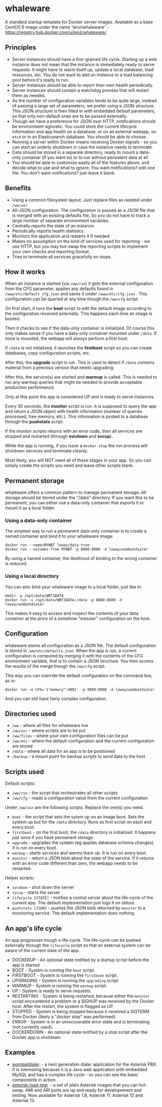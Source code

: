 whaleware
=========

	

A standard startup template for Docker server images. Available as a base CentOS 6 image 
under the name 'lenz/whaleware' - https://registry.hub.docker.com/u/lenz/whaleware/

Principles
----------

- Server instances should have a fine-grained life cycle. Starting up a web instance does not
  mean that the instance is immediately ready to serve requests. It might have to warm itself
  up, update a local database, load resources, etc. You do not want to add an instance to a 
  load balancing pool before it's ready to run.
- Server instances should be able to report their own health periodically.
- Server instances should contain a watchdog process that will restart them as needed.
- As the number of configuration variables tends to be quite large, instead of passing 
  a large set of parameters, we prefer using a JSON structure. This JSON structure is then 
  filled in with embedded default parameters, so that only non-default ones are to
  be passed externally.
- Though we have a preference for JSON over HTTP, notifications should be environment-agnostic.
  You could store the current lifecycle information and app health on a database, or on
  an external webapp, on `etcd` or in an Elasticsearch database. You should be able to choose.
- Running a server within Docker means receiving Docker signals - so you can start an orderly
  shutdown in case the instance needs to terminate.
- Data should be stored in a separate directory, ready to mount a data-only container (if you want to)
  or to run without persistent data at all.
- You should be able to customize easily all of the features above, and decide what to use and 
  what to ignore. You want notifications? edit one file. You don't want notifications? just leave it blank.


Benefits
--------

- Using a common filesystem layout. Just replace files as needed under `/ww/usr`
- All-JSON configuration. The configuration is passed as a JSON file that is merged with an existing defaults file. 
  So you do not have to track a large number of separate environment variables. 
- Centrally reports the state of an instance. 
- Periodically reports health statistics.
- Monitors the application and restarts it if needed
- Makes no assumption on the kind of services used for reporting - we use HTTP, but you may hot-swap the reporting
  scripts to implement your own checks and reporting format.
- Tries to terminate all services gracefully on stops.


How it works
------------

When an instance is started (via `/ww/run`) it gets the external configuration from the CFG 
parameter, applies any defaults found in `/www/etc/default_cfg.json` and saves it under
`/www/etc/cfg.json` . This configuration can be queried at any time though the `/ww/cfg` script.

On first start, it runs the **boot** script to edit the default image according to the 
configuration received externally. This happens each time an image is booted.

Then it checks to see if the data-only container is initialized. Of course this only makes sense
if you have a data-only container mounted under `/data`. If none is mounted, the webapp will
always perform a first boot.

If `/data` is not initialized, it launches the **firstboot** script so you can create databases, copy
configuration scripts, etc. 

After this, the **upgrade** script is run. This is used to detect if `/data` contains material from
a previous version that needs upgrading.

After this, the service(s) are started and **warmup** is called. This is needed to 
run any warmup queries that might be needed to provide acceptable production performance.

Only at this point the app is considered UP and is ready to serve instances.

Every 30 seconds, the **monitor** script is run. It is supposed to query the app and return a JSON
object with health information (number of queries processed, free memory, etc.). This information is
posted to a database through the **pushstats** script.

If the monitor scripts returns with an error code, then all services are stopped and restarted 
(through **svcdown** and **svcup**).

While the app is running, if you issue a `docker stop` the run process will shutdown services and 
terminate cleanly.

Most likely, you will NOT need all of these stages in your app. So you can simply create
the scripts you need and leave other scripts blank.

Permanent storage
-----------------

whaleware offers a common pattern to manage permanent storage. All storage should be stored under the "/data"
directory. If you want this to be permanent, you can either use a data-only container that exports
it or mount it as a local folder.

### Using a data-only container

The simplest way to run a permanent data-only container is to create a named container and bind it
to your whaleware image:

    docker run --name=MYWBT loway/data true
    docker run --volumes-from MYWBT -p 8080:8080 -d loway/wombatdialer

By using a named container, the likelihood of binding to the wrong container is reduced.

### Using a local directory

You can also bind your whaleware image to a local folder, just like in:

    mkdir -p /opt/data/WBT1DATA
    docker run -v /opt/data/WBT1DATA:/data -p 8080:8080 -d loway/wombatdialer

This makes it easy to access and inspect the contents of your data container at the price of
a somehow "messier" configuration on the host.


Configuration
-------------

whaleware stores all configuration as a JSON file. The default configuration is stored
in `/ww/etc/defaults.json`. When the app is run, a current configuration is computed by merging 
it with the contents of the CFG environment variable, that is to contain a JSON structure.
You then access the results of the merge though the `/ww/cfg` script.

This way you can override the default configuration on the command line, as in:

    docker run -e CFG='{"memory":400}' -p 8080:8080 -d loway/wombatdialer

And you can still have fairly complex configuration.


Directories used
----------------

- `/ww` - where all files for whaleware live
- `/ww/usr` - where scripts are to be put
- `/ww/files` - where your own configuration files can be put
- `/ww/etc` - where the default configuration and the current configuration are stored
- `/data` - where all data for an app is to be positioned
- `/backup` - a mount point for backup scripts to send data to the host


Scripts used
------------

Default scripts:

- `/ww/run` - the script that orchestrates all other scripts
- `/ww/cfg` - reads a configuration value from the current configuration

Under `/ww/usr` are the following scripts. Replace the one(s) you need.

- `boot` - the script that sets the sytem up on an image boot. Sets the system up but for the `/data` directory. 
   Runs as first script on each and every boot.
- `firstboot` - on the first boot, the `/data` directory is initialized. It happens just once if you have permanent storage.
- `upgrade` - upgrades the system (eg applies database schema changes). It is run on every boot.
- `warmup` - starts services and warms them up. It is run on every boot.
- `monitor` - return a JSON blob about the state of the service. If it returns with an error code different than zero,
  the webapp needs to be restarted.

Helper scripts:

- `svcdown` - shut down the server
- `svcup` - starts the server
- `lifecycle [STATE]` - notifies a central server about the life-cycle of the current app. The default implementation
  just logs it on stdout.
- `pushstats [JSON]` - pushes the JSON blob returned by `monitor` to a monitoring service. The default implementation
  does nothing. 


An app's life cycle
-------------------

An app progresses trough a life-cycle. The life-cycle can be pushed externally through the `lifecycle` script so
that an external system can be aware of the current state of the app.

- DOCKERUP - An optional state notified by a startup script before the app is started
- BOOT - System is running the `boot` script.
- FIRSTBOOT - System is running the `firstboot` script.
- UPGRADING - System is running the `upgrading` script.
- WARMUP - System is running the `warmup` script.
- UP - System is ready to serve requests.
- RESTARTING - System is being restarted, because either the `monitor` script encountered a problem or
  a SIGHUP was received by the Docker host. After the restart, the system is flagged as UP.
- STOPPED - System is being stopped because it received a SIGTERM from Docker (likely a "docker stop" was performed)
- ERROR - System is in an unrecoverable error state and is terminating (not currently used).
- DOCKERDOWN - An optional state notified by a stop script after the Docker app is shutdown

Examples
--------

* [wombatdialer](examples/wombatdialer/wombatdialer.md). - a next generation dialer application for the Asterisk PBX. 
  It is interesting because it is a Java web application with embedded MySQL
  and has a complex life cycle - so you can see the basic components in action.
* [asterisk-load-test](examples/asterisk-load-test/README.md). - a set of plain Asterisk images that you can hot-swap. 
  AMI and ARI ports are up and ready for developement and testing. Now available for Asterisk 1.8, Asterisk 11, Asterisk 12 and 
  Asterisk 13.

